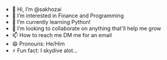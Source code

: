 - 👋 Hi, I’m @sakhozai
- 👀 I’m interested in Finance and Programming
- 🌱 I’m currently learning Python!
- 💞️ I’m looking to collaborate on anything that'll help me grow
- 📫 How to reach me DM me for an email
- 😄 Pronouns: He/Him
- ⚡ Fun fact: I skydive alot...

<!---
sakhozai/sakhozai is a ✨ special ✨ repository because its `README.md` (this file) appears on your GitHub profile.
You can click the Preview link to take a look at your changes.
--->
